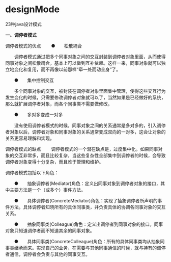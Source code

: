 # designMode
23种java设计模式

**一、调停者模式**

调停者模式的优点
　　●　　松散耦合

　　调停者模式通过把多个同事对象之间的交互封装到调停者对象里面，从而使得同事对象之间松散耦合，基本上可以做到互补依赖。这样一来，同事对象就可以独立地变化和复用，而不再像以前那样“牵一处而动全身”了。

　　●　　集中控制交互

　　多个同事对象的交互，被封装在调停者对象里面集中管理，使得这些交互行为发生变化的时候，只需要修改调停者对象就可以了，当然如果是已经做好的系统，那么就扩展调停者对象，而各个同事类不需要做修改。

　　●　　多对多变成一对多

　　没有使用调停者模式的时候，同事对象之间的关系通常是多对多的，引入调停者对象以后，调停者对象和同事对象的关系通常变成双向的一对多，这会让对象的关系更容易理解和实现。

调停者模式的缺点
　　调停者模式的一个潜在缺点是，过度集中化。如果同事对象的交互非常多，而且比较复杂，当这些复杂性全部集中到调停者的时候，会导致调停者对象变得十分复杂，而且难于管理和维护。

调停者模式包括以下角色：

　　●　　抽象调停者(Mediator)角色：定义出同事对象到调停者对象的接口，其中主要方法是一个（或多个）事件方法。

　　●　　具体调停者(ConcreteMediator)角色：实现了抽象调停者所声明的事件方法。具体调停者知晓所有的具体同事类，并负责具体的协调各同事对象的交互关系。

　　●　　抽象同事类(Colleague)角色：定义出调停者到同事对象的接口。同事对象只知道调停者而不知道其余的同事对象。

　　●　　具体同事类(ConcreteColleague)角色：所有的具体同事类均从抽象同事类继承而来。实现自己的业务，在需要与其他同事通信的时候，就与持有的调停者通信，调停者会负责与其他的同事交互。
